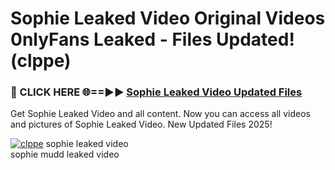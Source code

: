 # Sophie Leaked Video Original Videos 0nlyFans Leaked - Files Updated! (clppe)

<h3>🔴 CLICK HERE 🌐==►► <a href="https://tinyurl.com/x26r9saj" rel="nofollow">Sophie Leaked Video Updated Files</a></h3>

Get Sophie Leaked Video and all content. Now you can access all videos and pictures of Sophie Leaked Video. New Updated Files 2025!

[![clppe](https://i.imgur.com/LkgZPqh.gif)](https://tinyurl.com/x26r9saj)
sophie leaked video<br>
sophie mudd leaked video